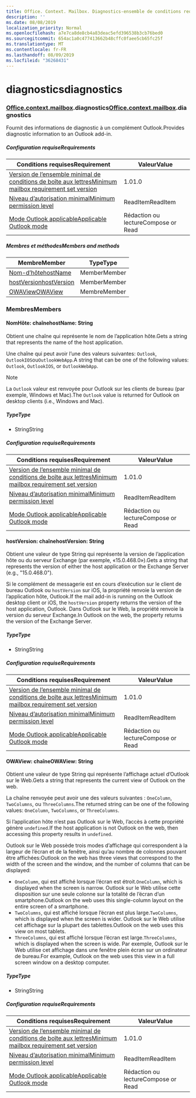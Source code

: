 ```yaml
---
title: Office. Context. Mailbox. Diagnostics-ensemble de conditions requises 1,2
description: ''
ms.date: 08/08/2019
localization_priority: Normal
ms.openlocfilehash: a7e7ca8de8cb4a83deac5efd396538b3cb76bed0
ms.sourcegitcommit: 654ac1a0c477413662b48cffc0faee5cb65fc25f
ms.translationtype: MT
ms.contentlocale: fr-FR
ms.lasthandoff: 08/09/2019
ms.locfileid: "36268431"
---
```

# <a name="diagnostics"></a><span data-ttu-id="16b9c-102">diagnostics</span><span class="sxs-lookup"><span data-stu-id="16b9c-102">diagnostics</span></span>

### <a name="officeofficemdcontextofficecontextmdmailboxofficecontextmailboxmddiagnostics"></a><span data-ttu-id="16b9c-103">[Office](Office.md)[.context](Office.context.md)[.mailbox](Office.context.mailbox.md).diagnostics</span><span class="sxs-lookup"><span data-stu-id="16b9c-103">[Office](Office.md)[.context](Office.context.md)[.mailbox](Office.context.mailbox.md).diagnostics</span></span>

<span data-ttu-id="16b9c-104">Fournit des informations de diagnostic à un complément Outlook.</span><span class="sxs-lookup"><span data-stu-id="16b9c-104">Provides diagnostic information to an Outlook add-in.</span></span>

##### <a name="requirements"></a><span data-ttu-id="16b9c-105">Configuration requise</span><span class="sxs-lookup"><span data-stu-id="16b9c-105">Requirements</span></span>

|<span data-ttu-id="16b9c-106">Conditions requises</span><span class="sxs-lookup"><span data-stu-id="16b9c-106">Requirement</span></span>| <span data-ttu-id="16b9c-107">Valeur</span><span class="sxs-lookup"><span data-stu-id="16b9c-107">Value</span></span>|
|---|---|
|[<span data-ttu-id="16b9c-108">Version de l’ensemble minimal de conditions de boîte aux lettres</span><span class="sxs-lookup"><span data-stu-id="16b9c-108">Minimum mailbox requirement set version</span></span>](/office/dev/add-ins/reference/requirement-sets/outlook-api-requirement-sets)| <span data-ttu-id="16b9c-109">1.0</span><span class="sxs-lookup"><span data-stu-id="16b9c-109">1.0</span></span>|
|[<span data-ttu-id="16b9c-110">Niveau d’autorisation minimal</span><span class="sxs-lookup"><span data-stu-id="16b9c-110">Minimum permission level</span></span>](/outlook/add-ins/understanding-outlook-add-in-permissions)| <span data-ttu-id="16b9c-111">ReadItem</span><span class="sxs-lookup"><span data-stu-id="16b9c-111">ReadItem</span></span>|
|[<span data-ttu-id="16b9c-112">Mode Outlook applicable</span><span class="sxs-lookup"><span data-stu-id="16b9c-112">Applicable Outlook mode</span></span>](/outlook/add-ins/#extension-points)| <span data-ttu-id="16b9c-113">Rédaction ou lecture</span><span class="sxs-lookup"><span data-stu-id="16b9c-113">Compose or Read</span></span>|

##### <a name="members-and-methods"></a><span data-ttu-id="16b9c-114">Membres et méthodes</span><span class="sxs-lookup"><span data-stu-id="16b9c-114">Members and methods</span></span>

| <span data-ttu-id="16b9c-115">Membre</span><span class="sxs-lookup"><span data-stu-id="16b9c-115">Member</span></span> | <span data-ttu-id="16b9c-116">Type</span><span class="sxs-lookup"><span data-stu-id="16b9c-116">Type</span></span> |
|--------|------|
| [<span data-ttu-id="16b9c-117">Nom-d’hôte</span><span class="sxs-lookup"><span data-stu-id="16b9c-117">hostName</span></span>](#hostname-string) | <span data-ttu-id="16b9c-118">Member</span><span class="sxs-lookup"><span data-stu-id="16b9c-118">Member</span></span> |
| [<span data-ttu-id="16b9c-119">hostVersion</span><span class="sxs-lookup"><span data-stu-id="16b9c-119">hostVersion</span></span>](#hostversion-string) | <span data-ttu-id="16b9c-120">Member</span><span class="sxs-lookup"><span data-stu-id="16b9c-120">Member</span></span> |
| [<span data-ttu-id="16b9c-121">OWAView</span><span class="sxs-lookup"><span data-stu-id="16b9c-121">OWAView</span></span>](#owaview-string) | <span data-ttu-id="16b9c-122">Membre</span><span class="sxs-lookup"><span data-stu-id="16b9c-122">Member</span></span> |

### <a name="members"></a><span data-ttu-id="16b9c-123">Membres</span><span class="sxs-lookup"><span data-stu-id="16b9c-123">Members</span></span>

#### <a name="hostname-string"></a><span data-ttu-id="16b9c-124">NomHôte: chaîne</span><span class="sxs-lookup"><span data-stu-id="16b9c-124">hostName: String</span></span>

<span data-ttu-id="16b9c-125">Obtient une chaîne qui représente le nom de l’application hôte.</span><span class="sxs-lookup"><span data-stu-id="16b9c-125">Gets a string that represents the name of the host application.</span></span>

<span data-ttu-id="16b9c-126">Une chaîne qui peut avoir l’une des valeurs suivantes: `Outlook`, `OutlookIOS`ou`OutlookWebApp`.</span><span class="sxs-lookup"><span data-stu-id="16b9c-126">A string that can be one of the following values: `Outlook`, `OutlookIOS`, or `OutlookWebApp`.</span></span>

> [!NOTE]
> <span data-ttu-id="16b9c-127">La `Outlook` valeur est renvoyée pour Outlook sur les clients de bureau (par exemple, Windows et Mac).</span><span class="sxs-lookup"><span data-stu-id="16b9c-127">The `Outlook` value is returned for Outlook on desktop clients (i.e., Windows and Mac).</span></span>

##### <a name="type"></a><span data-ttu-id="16b9c-128">Type</span><span class="sxs-lookup"><span data-stu-id="16b9c-128">Type</span></span>

*   <span data-ttu-id="16b9c-129">String</span><span class="sxs-lookup"><span data-stu-id="16b9c-129">String</span></span>

##### <a name="requirements"></a><span data-ttu-id="16b9c-130">Configuration requise</span><span class="sxs-lookup"><span data-stu-id="16b9c-130">Requirements</span></span>

|<span data-ttu-id="16b9c-131">Conditions requises</span><span class="sxs-lookup"><span data-stu-id="16b9c-131">Requirement</span></span>| <span data-ttu-id="16b9c-132">Valeur</span><span class="sxs-lookup"><span data-stu-id="16b9c-132">Value</span></span>|
|---|---|
|[<span data-ttu-id="16b9c-133">Version de l’ensemble minimal de conditions de boîte aux lettres</span><span class="sxs-lookup"><span data-stu-id="16b9c-133">Minimum mailbox requirement set version</span></span>](/office/dev/add-ins/reference/requirement-sets/outlook-api-requirement-sets)| <span data-ttu-id="16b9c-134">1.0</span><span class="sxs-lookup"><span data-stu-id="16b9c-134">1.0</span></span>|
|[<span data-ttu-id="16b9c-135">Niveau d’autorisation minimal</span><span class="sxs-lookup"><span data-stu-id="16b9c-135">Minimum permission level</span></span>](/outlook/add-ins/understanding-outlook-add-in-permissions)| <span data-ttu-id="16b9c-136">ReadItem</span><span class="sxs-lookup"><span data-stu-id="16b9c-136">ReadItem</span></span>|
|[<span data-ttu-id="16b9c-137">Mode Outlook applicable</span><span class="sxs-lookup"><span data-stu-id="16b9c-137">Applicable Outlook mode</span></span>](/outlook/add-ins/#extension-points)| <span data-ttu-id="16b9c-138">Rédaction ou lecture</span><span class="sxs-lookup"><span data-stu-id="16b9c-138">Compose or Read</span></span>|

#### <a name="hostversion-string"></a><span data-ttu-id="16b9c-139">hostVersion: chaîne</span><span class="sxs-lookup"><span data-stu-id="16b9c-139">hostVersion: String</span></span>

<span data-ttu-id="16b9c-140">Obtient une valeur de type String qui représente la version de l’application hôte ou du serveur Exchange (par exemple, «15.0.468.0»).</span><span class="sxs-lookup"><span data-stu-id="16b9c-140">Gets a string that represents the version of either the host application or the Exchange Server (e.g., "15.0.468.0").</span></span>

<span data-ttu-id="16b9c-141">Si le complément de messagerie est en cours d’exécution sur le client de bureau Outlook ou `hostVersion` sur iOS, la propriété renvoie la version de l’application hôte, Outlook.</span><span class="sxs-lookup"><span data-stu-id="16b9c-141">If the mail add-in is running on the Outlook desktop client or iOS, the `hostVersion` property returns the version of the host application, Outlook.</span></span> <span data-ttu-id="16b9c-142">Dans Outlook sur le Web, la propriété renvoie la version du serveur Exchange.</span><span class="sxs-lookup"><span data-stu-id="16b9c-142">In Outlook on the web, the property returns the version of the Exchange Server.</span></span>

##### <a name="type"></a><span data-ttu-id="16b9c-143">Type</span><span class="sxs-lookup"><span data-stu-id="16b9c-143">Type</span></span>

*   <span data-ttu-id="16b9c-144">String</span><span class="sxs-lookup"><span data-stu-id="16b9c-144">String</span></span>

##### <a name="requirements"></a><span data-ttu-id="16b9c-145">Configuration requise</span><span class="sxs-lookup"><span data-stu-id="16b9c-145">Requirements</span></span>

|<span data-ttu-id="16b9c-146">Conditions requises</span><span class="sxs-lookup"><span data-stu-id="16b9c-146">Requirement</span></span>| <span data-ttu-id="16b9c-147">Valeur</span><span class="sxs-lookup"><span data-stu-id="16b9c-147">Value</span></span>|
|---|---|
|[<span data-ttu-id="16b9c-148">Version de l’ensemble minimal de conditions de boîte aux lettres</span><span class="sxs-lookup"><span data-stu-id="16b9c-148">Minimum mailbox requirement set version</span></span>](/office/dev/add-ins/reference/requirement-sets/outlook-api-requirement-sets)| <span data-ttu-id="16b9c-149">1.0</span><span class="sxs-lookup"><span data-stu-id="16b9c-149">1.0</span></span>|
|[<span data-ttu-id="16b9c-150">Niveau d’autorisation minimal</span><span class="sxs-lookup"><span data-stu-id="16b9c-150">Minimum permission level</span></span>](/outlook/add-ins/understanding-outlook-add-in-permissions)| <span data-ttu-id="16b9c-151">ReadItem</span><span class="sxs-lookup"><span data-stu-id="16b9c-151">ReadItem</span></span>|
|[<span data-ttu-id="16b9c-152">Mode Outlook applicable</span><span class="sxs-lookup"><span data-stu-id="16b9c-152">Applicable Outlook mode</span></span>](/outlook/add-ins/#extension-points)| <span data-ttu-id="16b9c-153">Rédaction ou lecture</span><span class="sxs-lookup"><span data-stu-id="16b9c-153">Compose or Read</span></span>|

#### <a name="owaview-string"></a><span data-ttu-id="16b9c-154">OWAView: chaîne</span><span class="sxs-lookup"><span data-stu-id="16b9c-154">OWAView: String</span></span>

<span data-ttu-id="16b9c-155">Obtient une valeur de type String qui représente l’affichage actuel d’Outlook sur le Web.</span><span class="sxs-lookup"><span data-stu-id="16b9c-155">Gets a string that represents the current view of Outlook on the web.</span></span>

<span data-ttu-id="16b9c-156">La chaîne renvoyée peut avoir une des valeurs suivantes : `OneColumn`, `TwoColumns`, ou `ThreeColumns`.</span><span class="sxs-lookup"><span data-stu-id="16b9c-156">The returned string can be one of the following values: `OneColumn`, `TwoColumns`, or `ThreeColumns`.</span></span>

<span data-ttu-id="16b9c-157">Si l’application hôte n’est pas Outlook sur le Web, l’accès à cette propriété génère `undefined`.</span><span class="sxs-lookup"><span data-stu-id="16b9c-157">If the host application is not Outlook on the web, then accessing this property results in `undefined`.</span></span>

<span data-ttu-id="16b9c-158">Outlook sur le Web possède trois modes d’affichage qui correspondent à la largeur de l’écran et de la fenêtre, ainsi qu’au nombre de colonnes pouvant être affichées:</span><span class="sxs-lookup"><span data-stu-id="16b9c-158">Outlook on the web has three views that correspond to the width of the screen and the window, and the number of columns that can be displayed:</span></span>

*   <span data-ttu-id="16b9c-159">`OneColumn`, qui est affiché lorsque l’écran est étroit.</span><span class="sxs-lookup"><span data-stu-id="16b9c-159">`OneColumn`, which is displayed when the screen is narrow.</span></span> <span data-ttu-id="16b9c-160">Outlook sur le Web utilise cette disposition sur une seule colonne sur la totalité de l’écran d’un smartphone.</span><span class="sxs-lookup"><span data-stu-id="16b9c-160">Outlook on the web uses this single-column layout on the entire screen of a smartphone.</span></span>
*   <span data-ttu-id="16b9c-161">`TwoColumns`, qui est affiché lorsque l’écran est plus large.</span><span class="sxs-lookup"><span data-stu-id="16b9c-161">`TwoColumns`, which is displayed when the screen is wider.</span></span> <span data-ttu-id="16b9c-162">Outlook sur le Web utilise cet affichage sur la plupart des tablettes.</span><span class="sxs-lookup"><span data-stu-id="16b9c-162">Outlook on the web uses this view on most tablets.</span></span>
*   <span data-ttu-id="16b9c-163">`ThreeColumns`, qui est affiché lorsque l’écran est large.</span><span class="sxs-lookup"><span data-stu-id="16b9c-163">`ThreeColumns`, which is displayed when the screen is wide.</span></span> <span data-ttu-id="16b9c-164">Par exemple, Outlook sur le Web utilise cet affichage dans une fenêtre plein écran sur un ordinateur de bureau.</span><span class="sxs-lookup"><span data-stu-id="16b9c-164">For example, Outlook on the web uses this view in a full screen window on a desktop computer.</span></span>

##### <a name="type"></a><span data-ttu-id="16b9c-165">Type</span><span class="sxs-lookup"><span data-stu-id="16b9c-165">Type</span></span>

*   <span data-ttu-id="16b9c-166">String</span><span class="sxs-lookup"><span data-stu-id="16b9c-166">String</span></span>

##### <a name="requirements"></a><span data-ttu-id="16b9c-167">Configuration requise</span><span class="sxs-lookup"><span data-stu-id="16b9c-167">Requirements</span></span>

|<span data-ttu-id="16b9c-168">Conditions requises</span><span class="sxs-lookup"><span data-stu-id="16b9c-168">Requirement</span></span>| <span data-ttu-id="16b9c-169">Valeur</span><span class="sxs-lookup"><span data-stu-id="16b9c-169">Value</span></span>|
|---|---|
|[<span data-ttu-id="16b9c-170">Version de l’ensemble minimal de conditions de boîte aux lettres</span><span class="sxs-lookup"><span data-stu-id="16b9c-170">Minimum mailbox requirement set version</span></span>](/office/dev/add-ins/reference/requirement-sets/outlook-api-requirement-sets)| <span data-ttu-id="16b9c-171">1.0</span><span class="sxs-lookup"><span data-stu-id="16b9c-171">1.0</span></span>|
|[<span data-ttu-id="16b9c-172">Niveau d’autorisation minimal</span><span class="sxs-lookup"><span data-stu-id="16b9c-172">Minimum permission level</span></span>](/outlook/add-ins/understanding-outlook-add-in-permissions)| <span data-ttu-id="16b9c-173">ReadItem</span><span class="sxs-lookup"><span data-stu-id="16b9c-173">ReadItem</span></span>|
|[<span data-ttu-id="16b9c-174">Mode Outlook applicable</span><span class="sxs-lookup"><span data-stu-id="16b9c-174">Applicable Outlook mode</span></span>](/outlook/add-ins/#extension-points)| <span data-ttu-id="16b9c-175">Rédaction ou lecture</span><span class="sxs-lookup"><span data-stu-id="16b9c-175">Compose or Read</span></span>|
